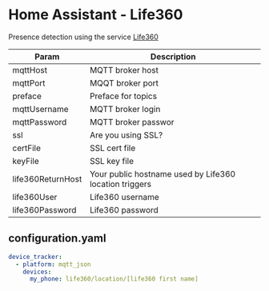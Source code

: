 # Home Assistant - Life360

Presence detection using the service [Life360](https://life360.com)

| Param              | Description                                             |
|--------------------|---------------------------------------------------------|
| mqttHost           | MQTT broker host                                        |
| mqttPort           | MQQT broker port                                        |
| preface            | Preface for topics                                      |
| mqttUsername       | MQTT broker login                                       |
| mqttPassword       | MQTT broker passwor                                     |
| ssl                | Are you using SSL?                                      |
| certFile           | SSL cert file                                           |
| keyFile            | SSL key file                                            |
| life360ReturnHost  | Your public hostname used by Life360 location triggers  |
| life360User        | Life360 username                                        |
| life360Password    | Life360 password                                        |

## configuration.yaml

```yaml
device_tracker:
  - platform: mqtt_json
    devices:
      my_phone: life360/location/[life360 first name]
```